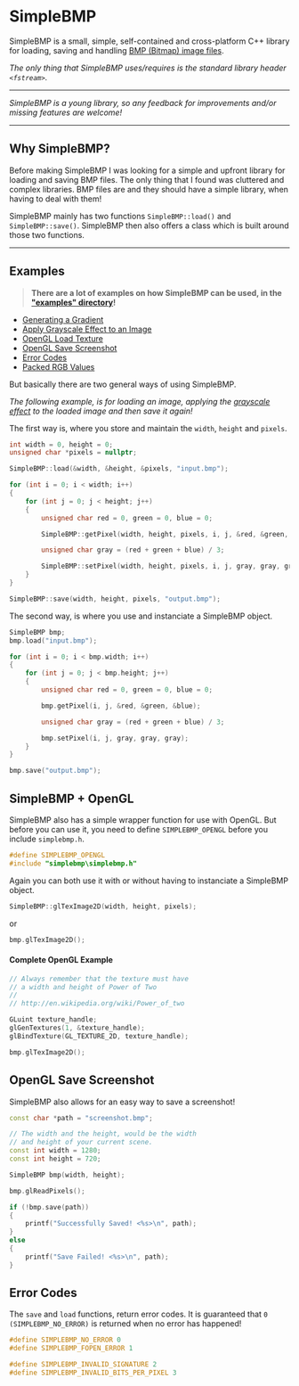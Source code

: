 
# SimpleBMP

SimpleBMP is a small, simple, self-contained and cross-platform C++ library for loading, saving and
handling [BMP (Bitmap) image files](http://en.wikipedia.org/wiki/BMP_file_format).

*The only thing that SimpleBMP uses/requires is the standard library header `<fstream>`.*

---

*SimpleBMP is a young library, so any feedback for improvements and/or missing features are welcome!*

---

## Why SimpleBMP?

Before making SimpleBMP I was looking for a simple and upfront library for loading and saving BMP files. The only
thing that I found was cluttered and complex libraries. BMP files are and they should have a simple library, when
having to deal with them!

SimpleBMP mainly has two functions `SimpleBMP::load()` and `SimpleBMP::save()`. SimpleBMP then also offers a class which
is built around those two functions.

---


## Examples

> **There are a lot of examples on how SimpleBMP can be used, in
> the ["examples" directory](https://github.com/vallentin/SimpleBMP/tree/master/examples)!**

- [Generating a Gradient](https://github.com/vallentin/SimpleBMP/blob/master/examples/gradient.cpp)
- [Apply Grayscale Effect to an Image](https://github.com/vallentin/SimpleBMP/blob/master/examples/grayscale.cpp)
- [OpenGL Load Texture](https://github.com/vallentin/SimpleBMP/blob/master/examples/opengl_load_texture.cpp)
- [OpenGL Save Screenshot](https://github.com/vallentin/SimpleBMP/blob/master/examples/opengl_save_screenshot.cpp)
- [Error Codes](https://github.com/vallentin/SimpleBMP/blob/master/examples/error_codes.cpp)
- [Packed RGB Values](https://github.com/vallentin/SimpleBMP/blob/master/examples/packed_rgb_values.cpp)

But basically there are two general ways of using SimpleBMP.

*The following example, is for loading an image, applying the [grayscale effect](http://en.wikipedia.org/wiki/Grayscale) to the loaded image and then save it again!*

The first way is, where you store and maintain the `width`, `height` and `pixels`.

```cpp
int width = 0, height = 0;
unsigned char *pixels = nullptr;

SimpleBMP::load(&width, &height, &pixels, "input.bmp");

for (int i = 0; i < width; i++)
{
	for (int j = 0; j < height; j++)
	{
		unsigned char red = 0, green = 0, blue = 0;

		SimpleBMP::getPixel(width, height, pixels, i, j, &red, &green, &blue);

		unsigned char gray = (red + green + blue) / 3;

		SimpleBMP::setPixel(width, height, pixels, i, j, gray, gray, gray);
	}
}

SimpleBMP::save(width, height, pixels, "output.bmp");
```

The second way, is where you use and instanciate a SimpleBMP object.

```cpp
SimpleBMP bmp;
bmp.load("input.bmp");

for (int i = 0; i < bmp.width; i++)
{
	for (int j = 0; j < bmp.height; j++)
	{
		unsigned char red = 0, green = 0, blue = 0;

		bmp.getPixel(i, j, &red, &green, &blue);

		unsigned char gray = (red + green + blue) / 3;

		bmp.setPixel(i, j, gray, gray, gray);
	}
}

bmp.save("output.bmp");
```


## SimpleBMP + OpenGL

SimpleBMP also has a simple wrapper function for use with OpenGL. But before you can use it, you need to define `SIMPLEBMP_OPENGL` before you include `simplebmp.h`.

```cpp
#define SIMPLEBMP_OPENGL
#include "simplebmp\simplebmp.h"
```

Again you can both use it with or without having to instanciate a SimpleBMP object.

```cpp
SimpleBMP::glTexImage2D(width, height, pixels);
```

or

```cpp
bmp.glTexImage2D();
```

#### Complete OpenGL Example

```cpp
// Always remember that the texture must have
// a width and height of Power of Two
//
// http://en.wikipedia.org/wiki/Power_of_two

GLuint texture_handle;
glGenTextures(1, &texture_handle);
glBindTexture(GL_TEXTURE_2D, texture_handle);

bmp.glTexImage2D();
```

## OpenGL Save Screenshot

SimpleBMP also allows for an easy way to save a screenshot!

```cpp
const char *path = "screenshot.bmp";

// The width and the height, would be the width
// and height of your current scene.
const int width = 1280;
const int height = 720;

SimpleBMP bmp(width, height);

bmp.glReadPixels();

if (!bmp.save(path))
{
	printf("Successfully Saved! <%s>\n", path);
}
else
{
	printf("Save Failed! <%s>\n", path);
}
```



## Error Codes

The `save` and `load` functions, return error codes. It is guaranteed that `0 (SIMPLEBMP_NO_ERROR)` is returned when
no error has happened!

```cpp
#define SIMPLEBMP_NO_ERROR 0
#define SIMPLEBMP_FOPEN_ERROR 1

#define SIMPLEBMP_INVALID_SIGNATURE 2
#define SIMPLEBMP_INVALID_BITS_PER_PIXEL 3
```
